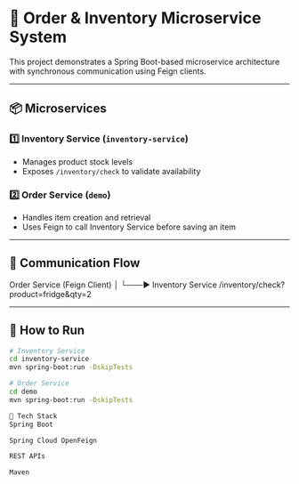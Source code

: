 # 🛒 Order & Inventory Microservice System

This project demonstrates a Spring Boot-based microservice architecture with synchronous communication using Feign clients.

---

## 📦 Microservices

### 1️⃣ Inventory Service (`inventory-service`)
- Manages product stock levels
- Exposes `/inventory/check` to validate availability

### 2️⃣ Order Service (`demo`)
- Handles item creation and retrieval
- Uses Feign to call Inventory Service before saving an item

---

## 🔄 Communication Flow

Order Service (Feign Client) │ └───▶ Inventory Service /inventory/check?product=fridge&qty=2

---

## 🚀 How to Run

```bash
# Inventory Service
cd inventory-service
mvn spring-boot:run -DskipTests

# Order Service
cd demo
mvn spring-boot:run -DskipTests

🧠 Tech Stack
Spring Boot

Spring Cloud OpenFeign

REST APIs

Maven

